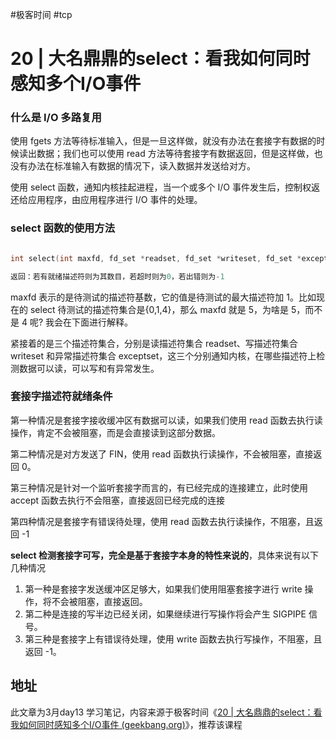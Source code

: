 #极客时间 #tcp 

# 20 | 大名⿍⿍的select：看我如何同时感知多个I/O事件

### 什么是 I/O 多路复用

使用 fgets 方法等待标准输入，但是一旦这样做，就没有办法在套接字有数据的时候读出数据；我们也可以使用 read 方法等待套接字有数据返回，但是这样做，也没有办法在标准输入有数据的情况下，读入数据并发送给对方。

使用 select 函数，通知内核挂起进程，当一个或多个 I/O 事件发生后，控制权返还给应用程序，由应用程序进行 I/O 事件的处理。

### select 函数的使用方法

```c

int select(int maxfd, fd_set *readset, fd_set *writeset, fd_set *exceptset, const struct timeval *timeout);

返回：若有就绪描述符则为其数目，若超时则为0，若出错则为-1
```

maxfd 表示的是待测试的描述符基数，它的值是待测试的最大描述符加 1。比如现在的 select 待测试的描述符集合是{0,1,4}，那么 maxfd 就是 5，为啥是 5，而不是 4 呢? 我会在下面进行解释。

紧接着的是三个描述符集合，分别是读描述符集合 readset、写描述符集合 writeset 和异常描述符集合 exceptset，这三个分别通知内核，在哪些描述符上检测数据可以读，可以写和有异常发生。

### 套接字描述符就绪条件

第一种情况是套接字接收缓冲区有数据可以读，如果我们使用 read 函数去执行读操作，肯定不会被阻塞，而是会直接读到这部分数据。

第二种情况是对方发送了 FIN，使用 read 函数执行读操作，不会被阻塞，直接返回 0。

第三种情况是针对一个监听套接字而言的，有已经完成的连接建立，此时使用 accept 函数去执行不会阻塞，直接返回已经完成的连接

第四种情况是套接字有错误待处理，使用 read 函数去执行读操作，不阻塞，且返回 -1

**select 检测套接字可写，完全是基于套接字本身的特性来说的**，具体来说有以下几种情况

1. 第一种是套接字发送缓冲区足够大，如果我们使用阻塞套接字进行 write 操作，将不会被阻塞，直接返回。
2. 第二种是连接的写半边已经关闭，如果继续进行写操作将会产生 SIGPIPE 信号。
3. 第三种是套接字上有错误待处理，使用 write 函数去执行写操作，不阻塞，且返回 -1。

## 地址

此文章为3月day13 学习笔记，内容来源于极客时间《[20 | 大名⿍⿍的select：看我如何同时感知多个I/O事件 (geekbang.org)](https://time.geekbang.org/column/article/138948)》，推荐该课程